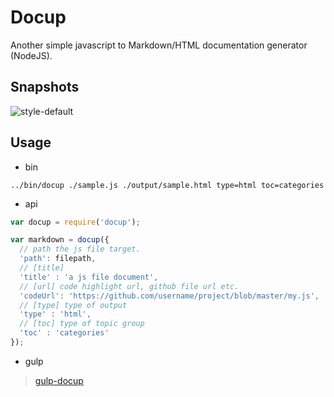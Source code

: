 # Docup

Another simple javascript to Markdown/HTML documentation generator (NodeJS).

## Snapshots

![style-default](http://xunuo.com/docup/master/snapshots/style-default.png)

## Usage

- bin  
  
```
../bin/docup ./sample.js ./output/sample.html type=html toc=categories
```

- api  

```js
var docup = require('docup');

var markdown = docup({
  // path the js file target.
  'path': filepath,
  // [title]
  'title' : 'a js file document',
  // [url] code highlight url, github file url etc.
  'codeUrl': 'https://github.com/username/project/blob/master/my.js',
  // [type] type of output
  'type' : 'html',
  // [toc] type of topic group
  'toc' : 'categories'
});
```

- gulp

> [gulp-docup](https://github.com/xunuo/gulp-docup)